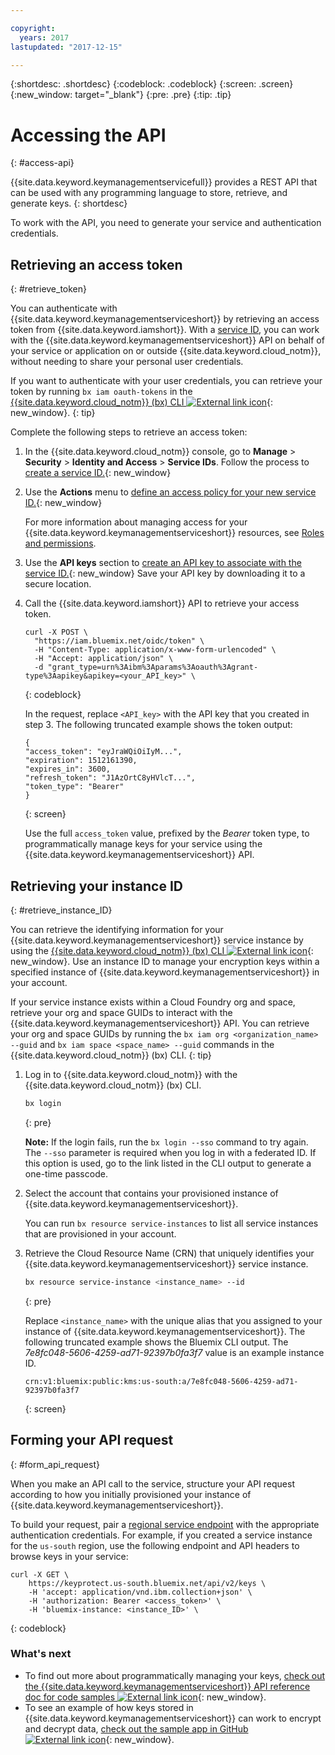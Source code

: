 ```yaml
---

copyright:
  years: 2017
lastupdated: "2017-12-15"

---
```


{:shortdesc: .shortdesc}
{:codeblock: .codeblock}
{:screen: .screen}
{:new_window: target="_blank"}
{:pre: .pre}
{:tip: .tip}

# Accessing the API
{: #access-api}

{{site.data.keyword.keymanagementservicefull}} provides a REST API that can be used with any programming language to store, retrieve, and generate keys.
{: shortdesc}

To work with the API, you need to generate your service and authentication credentials. 

## Retrieving an access token
{: #retrieve_token}

You can authenticate with {{site.data.keyword.keymanagementserviceshort}} by retrieving an access token from {{site.data.keyword.iamshort}}. With a [service ID](/docs/iam/serviceid.html), you can work with the {{site.data.keyword.keymanagementserviceshort}} API on behalf of your service or application on or outside {{site.data.keyword.cloud_notm}}, without needing to share your personal user credentials.  

If you want to authenticate with your user credentials, you can retrieve your token by running `bx iam oauth-tokens` in the [{{site.data.keyword.cloud_notm}} (bx) CLI ![External link icon](../../icons/launch-glyph.svg "External link icon")](/docs/cloud-platform/cli/reference/bluemix_cli/get_started.html#getting-started){: new_window}.
{: tip}

Complete the following steps to retrieve an access token:

1. In the {{site.data.keyword.cloud_notm}} console, go to **Manage** &gt; **Security** &gt; **Identity and Access** &gt; **Service IDs**. Follow the process to [create a service ID.](/docs/iam/serviceid.html#creating-a-service-id){: new_window}
2. Use the **Actions** menu to [define an access policy for your new service ID.](/docs/iam/serviceidaccess.html#assigning-new-access){: new_window} 
    
    For more information about managing access for your {{site.data.keyword.keymanagementserviceshort}} resources, see [Roles and permissions](/docs/services/keymgmt/keyprotect_manage_access.md#roles).
3. Use the **API keys** section to [create an API key to associate with the service ID.](/docs/iam/serviceid_keys.html#creating-an-api-key-for-a-service-id){: new_window} Save your API key by downloading it to a secure location.
4. Call the {{site.data.keyword.iamshort}} API to retrieve your access token.

    ```cURL
    curl -X POST \
      "https://iam.bluemix.net/oidc/token" \
      -H "Content-Type: application/x-www-form-urlencoded" \
      -H "Accept: application/json" \
      -d "grant_type=urn%3Aibm%3Aparams%3Aoauth%3Agrant-type%3Aapikey&apikey=<your_API_key>" \ 
    ```
    {: codeblock}

    In the request, replace `<API_key>` with the API key that you created in step 3. The following truncated example shows the token output:

    ```
    {
    "access_token": "eyJraWQiOiIyM...",
    "expiration": 1512161390,
    "expires_in": 3600,
    "refresh_token": "J1AzOrtC8yHVlcT...",
    "token_type": "Bearer"
    }
    ```
    {: screen}

    Use the full `access_token` value, prefixed by the _Bearer_ token type, to programmatically manage keys for your service using the {{site.data.keyword.keymanagementserviceshort}} API. 

## Retrieving your instance ID
{: #retrieve_instance_ID}

You can retrieve the identifying information for your {{site.data.keyword.keymanagementserviceshort}} service instance by using the [{{site.data.keyword.cloud_notm}} (bx) CLI ![External link icon](../../icons/launch-glyph.svg "External link icon")](/docs/cloud-platform/cli/reference/bluemix_cli/get_started.html#getting-started){: new_window}. Use an instance ID to manage your encryption keys within a specified instance of {{site.data.keyword.keymanagementserviceshort}} in your account. 

If your service instance exists within a Cloud Foundry org and space, retrieve your org and space GUIDs to interact with the {{site.data.keyword.keymanagementserviceshort}} API. You can retrieve your org and space GUIDs by running the `bx iam org <organization_name> --guid` and `bx iam space <space_name> --guid` commands in the {{site.data.keyword.cloud_notm}} (bx) CLI.
{: tip}

1. Log in to {{site.data.keyword.cloud_notm}} with the {{site.data.keyword.cloud_notm}} (bx) CLI.

    ```sh
    bx login 
    ```
    {: pre}

    **Note:** If the login fails, run the `bx login --sso` command to try again. The `--sso` parameter is required when you log in with a federated ID. If this option is used, go to the link listed in the CLI output to generate a one-time passcode.

2. Select the account that contains your provisioned instance of {{site.data.keyword.keymanagementserviceshort}}.

    You can run `bx resource service-instances` to list all service instances that are provisioned in your account.

3. Retrieve the Cloud Resource Name (CRN) that uniquely identifies your {{site.data.keyword.keymanagementserviceshort}} service instance. 

    ```sh
    bx resource service-instance <instance_name> --id
    ```
    {: pre}

    Replace `<instance_name>` with the unique alias that you assigned to your instance of {{site.data.keyword.keymanagementserviceshort}}. The following truncated example shows the Bluemix CLI output. The _7e8fc048-5606-4259-ad71-92397b0fa3f7_ value is an example instance ID.

    ```
    crn:v1:bluemix:public:kms:us-south:a/7e8fc048-5606-4259-ad71-92397b0fa3f7
    ```
    {: screen}

## Forming your API request
{: #form_api_request}

When you make an API call to the service, structure your API request according to how you initially provisioned your instance of {{site.data.keyword.keymanagementserviceshort}}. 

To build your request, pair a [regional service endpoint](/docs/services/keymgmt/keyprotect_regions.html) with the appropriate authentication credentials. For example, if you created a service instance for the `us-south` region, use the following endpoint and API headers to browse keys in your service:

```cURL
curl -X GET \
    https://keyprotect.us-south.bluemix.net/api/v2/keys \
    -H 'accept: application/vnd.ibm.collection+json' \
    -H 'authorization: Bearer <access_token>' \
    -H 'bluemix-instance: <instance_ID>' \
```
{: codeblock}

### What's next

- To find out more about programmatically managing your keys, [check out the {{site.data.keyword.keymanagementserviceshort}} API reference doc for code samples ![External link icon](../../icons/launch-glyph.svg "External link icon")](https://console.ng.bluemix.net/apidocs/639){: new_window}.
- To see an example of how keys stored in {{site.data.keyword.keymanagementserviceshort}} can work to encrypt and decrypt data, [check out the sample app in GitHub ![External link icon](../../icons/launch-glyph.svg "External link icon")](https://github.com/IBM-Bluemix/key-protect-helloworld-python){: new_window}.
